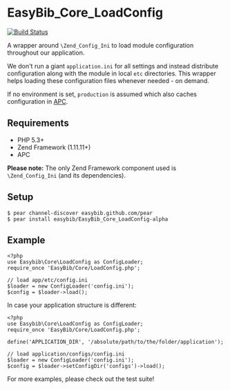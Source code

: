# EasyBib\_Core\_LoadConfig

[![Build Status](https://secure.travis-ci.org/easybib/EasyBib_Core_LoadConfig.png?branch=master)](http://travis-ci.org/easybib/EasyBib_Core_LoadConfig)

A wrapper around `\Zend_Config_Ini` to load module configuration throughout our application.

We don't run a giant `application.ini` for all settings and instead distribute configuration along with the module in
local `etc` directories. This wrapper helps loading these configuration files whenever needed - on demand.

If no environment is set, `production` is assumed which also caches configuration in [APC](http://pecl.php.net/package/APC).

## Requirements

 * PHP 5.3+
 * Zend Framework (1.11.11+)
 * APC

**Please note:** The only Zend Framework component used is `\Zend_Config_Ini` (and its dependencies).

## Setup

    $ pear channel-discover easybib.github.com/pear
    $ pear install easybib/EasyBib_Core_LoadConfig-alpha

## Example

    <?php
    use Easybib\Core\LoadConfig as ConfigLoader;
    require_once 'EasyBib/Core/LoadConfig.php';

    // load app/etc/config.ini
    $loader = new ConfigLoader('config.ini');
    $config = $loader->load();

In case your application structure is different:

    <?php
    use Easybib\Core\LoadConfig as ConfigLoader;
    require_once 'EasyBib/Core/LoadConfig.php';

    define('APPLICATION_DIR', '/absolute/path/to/the/folder/application');

    // load application/configs/config.ini
    $loader = new ConfigLoader('config.ini');
    $config = $loader->setConfigDir('configs')->load();

For more examples, please check out the test suite!
